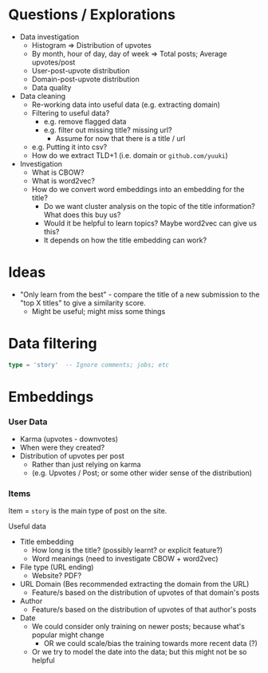 # Questions / Explorations

* Data investigation
	* Histogram => Distribution of upvotes
	* By month, hour of day, day of week => Total posts; Average upvotes/post
	* User-post-upvote distribution
	* Domain-post-upvote distribution
	* Data quality
* Data cleaning
	* Re-working data into useful data (e.g. extracting domain)
	* Filtering to useful data?
		* e.g. remove flagged data
		* e.g. filter out missing title? missing url?
			* Assume for now that there is a title / url
	* e.g. Putting it into csv?
	* How do we extract TLD+1 (i.e. domain or `github.com/yuuki`)
* Investigation
	* What is CBOW?
	* What is word2vec?
	* How do we convert word embeddings into an embedding for the title?
		* Do we want cluster analysis on the topic of the title information? What does this buy us?
		* Would it be helpful to learn topics? Maybe word2vec can give us this?
		* It depends on how the title embedding can work?

# Ideas

* "Only learn from the best" - compare the title of a new submission to the "top X titles" to give a similarity score.
	* Might be useful; might miss some things


# Data filtering

```sql
type = 'story'  -- Ignore comments; jobs; etc
```
# Embeddings

### User Data

* Karma (upvotes - downvotes)
* When were they created?
* Distribution of upvotes per post
	* Rather than just relying on karma
	* (e.g. Upvotes / Post; or some other wider sense of the distribution)


### Items

Item = `story` is the main type of post on the site.

Useful data
* Title embedding
	* How long is the title? (possibly learnt? or explicit feature?)
	* Word meanings (need to investigate CBOW + word2vec)
* File type (URL ending)
	* Website? PDF?
* URL Domain (Bes recommended extracting the domain from the URL)
	* Feature/s based on the distribution of upvotes of that domain's posts
* Author
	* Feature/s based on the distribution of upvotes of that author's posts
* Date
	* We could consider only training on newer posts; because what's popular might change
		* OR we could scale/bias the training towards more recent data (?)
	* Or we try to model the date into the data; but this might not be so helpful